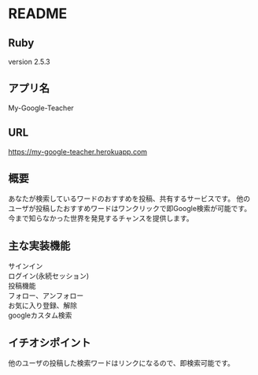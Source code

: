 # README

## Ruby 
  version 2.5.3

## アプリ名  
  My-Google-Teacher

## URL  
  <a href="https://my-google-teacher.herokuapp.com">https://my-google-teacher.herokuapp.com</a>

## 概要  
  あなたが検索しているワードのおすすめを投稿、共有するサービスです。
  他のユーザが投稿したおすすめワードはワンクリックで即Google検索が可能です。
  今まで知らなかった世界を発見するチャンスを提供します。

## 主な実装機能  
  サインイン  
  ログイン(永続セッション)  
  投稿機能  
  フォロー、アンフォロー  
  お気に入り登録、解除  
  googleカスタム検索  

## イチオシポイント  
  他のユーザの投稿した検索ワードはリンクになるので、即検索可能です。
